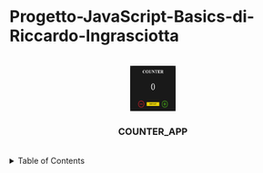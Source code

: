 # Progetto-JavaScript-Basics-di-Riccardo-Ingrasciotta

<div id="top"></div>
<br/>
<div align="center">
  <a href="https://mywebcounterapp.netlify.app/">
    <img src="./img/icon_readme.png" alt="Logo" width="80" height="80">
  </a>

  <h3 align="center">COUNTER_APP</h3>
</div>

<br/>
<!-- TABLE OF CONTENTS -->

<details>
  <summary>Table of Contents</summary>
  <ol>
    <li>
      <a href="#about-the-project">About The Project</a>
      <ul>
        <li><a href="#built-with">Built With</a></li>
      </ul>
    </li>
    <li>
      <a href="#getting-started">Getting Started</a>
      <ul>
        <li><a href="#prerequisites">Prerequisites</a></li>
        <li><a href="#installation">Installation</a></li>
      </ul>
    </li>
    <li><a href="#usage">Usage</a></li>
    <li><a href="#roadmap">Roadmap</a></li>
    <li><a href="#contributing">Contributing</a></li>
    <li><a href="#license">License</a></li>
    <li><a href="#contact">Contact</a></li>
    <li><a href="#acknowledgments">Acknowledgments</a></li>
  </ol>

<!-- ABOUT THE PROJECT -->

## About The Project

[[product-screenshot]](https://mywebcounterapp.netlify.app/)
Here's a blank template to get started: To avoid retyping too much info. Do a search and replace with your text editor for the following: `github_username`, `repo_name`, `twitter_handle`, `linkedin_username`, `email`, `email_client`, `project_title`, `project_description`

<p align="right">(<a href="#top">back to top</a>)</p>

<!-- MARKDOWN LINKS & IMAGES -->

[product-screenshot]: .img/img_readme.png
